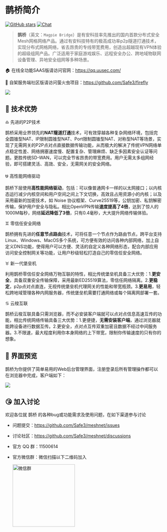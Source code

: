 # 鹊桥简介

[![GitHub stars](https://img.shields.io/github/stars/Safe3/meshnet.svg?label=关注&nbsp;鹊桥&style=for-the-badge)](https://github.com/Safe3/meshnet)
[![Chat](https://img.shields.io/badge/Discuss-加入讨论组-7289da.svg?style=for-the-badge)](https://github.com/Safe3/meshnet/discussions)

> **鹊桥**（英文：`Magpie Bridge`）是有安科技率先推出的国内首款分布式安全Mesh网格网络产品。通过有安科技特有的极高成功率p2p隧道打通技术，实现分布式网格网络，省去昂贵的专线带宽费用，创造出超越现有VPN体验的超级组网产品。广泛适用于家庭游戏娱乐、远程安全办公、跨地域物联网设备管理、异地安全组网等多种场景。

🏠 在线全功能SAAS版请访问官网：https://qq.uusec.com/

:sparkling_heart: 自架服务端社区版请访问萤火虫项目：https://github.com/Safe3/firefly

![](https://qq.uusec.com/_media/qq-web.png)

## :dart: 技术优势 
:libra: 先进的P2P技术

鹊桥采用业界领先的**NAT隧道打通**技术，可有效穿越各种复杂网络环境，包括完全圆锥型NAT、IP限制圆锥型NAT、Port限制圆锥型NAT、对称型NAT等场景，实现了无需网关的P2P点对点直接数据传输功能，从而极大的解决了传统VPN网络单点稳定性差、网络拥塞速度慢、配置复杂、管理麻烦、缺乏多因素安全认证等问题。更胜传统SD-WAN，可以完全节省昂贵的带宽费用。用户无需太多组网经验，即可搭建灵活、高效、安全，无需网关的安全网络。

:ophiuchus: 高性能网络驱动

鹊桥下层使用**高性能网络驱动**，包括：可以像普通网卡一样的以太网接口；以内核态运行减少内核空间和用户空间之间上下文切换，高效且占用资源小的内核；以及采用最新的加密技术，如 Noise 协议框架、Curve25519等，公钥加密、私钥解密传输，保护用户安全与隐私。相比OpenVPN传输**速度提高了4倍**，达到了惊人的1000M每秒，网络**延迟降低了3倍**，只有0.4毫秒，大大提升网络传输体验。

:gemini: 零信任安全网络

鹊桥拥有先进的**任意节点路由**技术，可将任意一个节点作为路由节点，跨平台支持Linux、Windows、MacOS多个系统，可方便有效的访问各种内部网络，加上自定义DNS功能，使得用户可以方便、灵活的自定义各种网络形态，配合内部应用访问安全控制网关等功能，让用户秒级轻松打造自己的零信任安全网络。

:taurus: 新一代堡垒机

利用鹊桥零信任安全网络万物互联的特性，相比传统堡垒机具备三大优势：1.**更安全**，具备双重安全传输保障，采用最新ED25519算法，零信任网络隔离。2.**更稳定**，p2p点对点直连，无视传统堡垒机代理网关的性能和带宽瓶颈。3.**更易用**，轻松跨地域管理各种内网服务器，传统堡垒机需要打通网络或每个隔离网部署一套。

:cancer: 云梭互联

鹊桥云梭互联具备只需浏览器，而不必安装客户端就可以点对点信息高速互传的功能，相比传统网络传输具备三大优势：1.更便捷，**无需安装客户端**，通过浏览器就能跨设备进行数据互传。2.更安全，点对点互传双重加密且数据不经过中间服务器。3.不限速，最大程度利用你本身网络的上下带宽，限制你传输速度的只有你的想象。



##  :art: 界面预览

鹊桥为你提供了简单易用的Web后台管理界面，注册登录后所有管理操作都可以在浏览器中完成，客户端如下：

![](https://qq.uusec.com/_media/mac-client.png)



## :kissing_heart: 加入讨论

欢迎各位就 鹊桥 的各种bug或功能需求及使用问题，在如下渠道参与讨论

- 问题提交：https://github.com/Safe3/meshnet/issues

- 讨论社区：https://github.com/Safe3/meshnet/discussions

- 官方 QQ 群：11500614

- 官方微信群：微信扫描以下二维码加入

  <img src="https://waf.uusec.com/_media/weixin.jpg" alt="微信群"  height="200px" />

